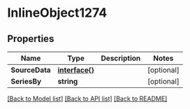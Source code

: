 # InlineObject1274

## Properties

Name | Type | Description | Notes
------------ | ------------- | ------------- | -------------
**SourceData** | [**interface{}**](.md) |  | [optional] 
**SeriesBy** | **string** |  | [optional] 

[[Back to Model list]](../README.md#documentation-for-models) [[Back to API list]](../README.md#documentation-for-api-endpoints) [[Back to README]](../README.md)


